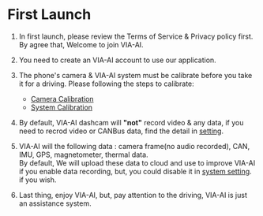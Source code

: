 First Launch
=====

1. In first launch, please review the Terms of Service & Privacy policy first. <br>
   By agree that, Welcome to join VIA-AI.
2. You need to create an VIA-AI account to use our application. 
3. The phone's camera & VIA-AI system must be calibrate before you take it for a driving.
   Please following the steps to calibrate:
    * [Camera Calibration](../Calibrations/CameraCalibration/README.md)
    * [System Calibration](../Calibrations/SystemCalibration/README.md)

4. By default, VIA-AI dashcam will <b>"not"</b> record video & any data, if you need to recrod video or CANBus data, find the detail in [setting](../UserInterfaces/SystemUI/README.md).

5. VIA-AI will the following data : camera frame(no audio recorded), CAN, IMU, GPS, magnetometer, thermal data. <br>
   By default, We will upload these data to cloud and use to improve VIA-AI if you enable data recording, but, you could disable it in [system setting](../UserInterfaces/SystemUI/README.md). if you wish.<br>

6. Last thing, enjoy VIA-AI, but, pay attention to the driving, VIA-AI is just an assistance system. 
 

    